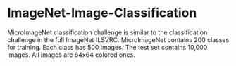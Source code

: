 # ImageNet-Image-Classification


MicroImageNet classification challenge is similar to the classification challenge in the full ImageNet ILSVRC. MicroImageNet contains 200 classes for training. Each class has 500 images. The test set contains 10,000 images. All images are 64x64 colored ones.
